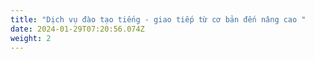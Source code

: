 ```yaml
---
title: "Dịch vụ đào tạo tiếng - giao tiếp từ cơ bản đến nâng cao "
date: 2024-01-29T07:20:56.074Z
weight: 2
---
```

![]()